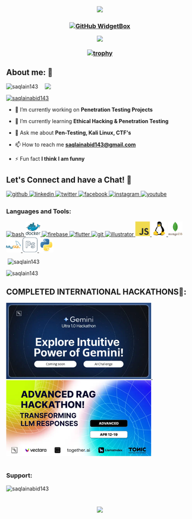 <h3 align="center">
  
![](https://capsule-render.vercel.app/api?type=waving&color=gradient&text=Python%20Developer🏅&height=100&animation=twinkling&section=header)

</h3>
  
<h3 align="center">
  
[![GitHub WidgetBox](https://github-widgetbox.vercel.app/api/profile?username=Saqlain143&data=followers,repositories,stars,commits&theme=nautilus)](https://github.com/Jurredr/github-widgetbox)

<p align="center">
    <a href="https://github.com/arhamansari11"> 
  <img src="https://readme-typing-svg.demolab.com/?lines=I%20am%20Programmer%20⚡️;I%20am%20a%20Python%20Developer%20🐍;Love%20to%20code%20❤️;Always%20learning%20new%20things&font=Fira%20Code&center=true&width=440&height=45&color=FF6400&vCenter=true&size=20&pause=300">
    </a>
</p>

[![trophy](https://github-profile-trophy.vercel.app/?username=Saqlain143&theme=juicyfresh&no-frame=true&row=1&&margin-w=20&no-bg=true)](https://github-profile-trophy.vercel.app/?username=Saqlain143&theme=juicyfresh&no-frame=true&row=1&&margin-w=20&no-bg=true)

## About me: 🚀
<img src="https://mir-s3-cdn-cf.behance.net/project_modules/max_1200/06f21a161921919.63cd7887d0a70.gif" align="right" width= "400" />

<p align="left"> <img src="https://komarev.com/ghpvc/?username=saqlain143&label=Profile%20views&color=0e75b6&style=flat" alt="saqlain143" /> </p>

<p align="left"> <a href="https://twitter.com/saqlainabid143" target="blank"><img src="https://img.shields.io/twitter/follow/saqlainabid143?logo=twitter&style=for-the-badge" alt="saqlainabid143" /></a> </p>

- 🔭 I’m currently working on **Penetration Testing Projects**

- 🌱 I’m currently learning **Ethical Hacking & Penetration Testing**

- 💬 Ask me about **Pen-Testing, Kali Linux, CTF's**

- 📫 How to reach me **saqlainabid143@gmail.com**

- ⚡ Fun fact **I think I am funny**

## Let's Connect and have a Chat! 💬 
<a href="https://github.com/Saqlain143" target="_blank">
<img src=https://img.shields.io/badge/github-%2324292e.svg?&style=for-the-badge&logo=github&logoColor=white alt=github style="margin-bottom: 5px;" />
</a>
<a href="https://linkedin.com/in/saqlainabid143" target="_blank">
<img src=https://img.shields.io/badge/linkedin-%231E77B5.svg?&style=for-the-badge&logo=linkedin&logoColor=white alt=linkedin style="margin-bottom: 5px;" />
</a>
<a href="https://twitter.com/saqlainabid143" target="_blank">
<img src=https://img.shields.io/badge/twitter-%2300acee.svg?&style=for-the-badge&logo=twitter&logoColor=white alt=twitter style="margin-bottom: 5px;" />
</a>
<a href="https://www.facebook.com/saqlainabid143" target="_blank">
<img src=https://img.shields.io/badge/facebook-%232E87FB.svg?&style=for-the-badge&logo=facebook&logoColor=white alt=facebook style="margin-bottom: 5px;" />
</a>
<a href="https://instagram.com/saqlainabid143" target="_blank">
<img src=https://img.shields.io/badge/instagram-%23000000.svg?&style=for-the-badge&logo=instagram&logoColor=white alt=instagram style="margin-bottom: 5px;" />
</a>
<a href="https://www.youtube.com/user/saqlainabid143" target="_blank">
<img src=https://img.shields.io/badge/youtube-%23EE4831.svg?&style=for-the-badge&logo=youtube&logoColor=white alt=youtube style="margin-bottom: 5px;" />
</a>  
  

<br/>  

<h3 align="left">Languages and Tools:</h3>
<p align="left"> <a href="https://www.gnu.org/software/bash/" target="_blank" rel="noreferrer"> <img src="https://www.vectorlogo.zone/logos/gnu_bash/gnu_bash-icon.svg" alt="bash" width="40" height="40"/> </a> <a href="https://www.docker.com/" target="_blank" rel="noreferrer"> <img src="https://raw.githubusercontent.com/devicons/devicon/master/icons/docker/docker-original-wordmark.svg" alt="docker" width="40" height="40"/> </a> <a href="https://firebase.google.com/" target="_blank" rel="noreferrer"> <img src="https://www.vectorlogo.zone/logos/firebase/firebase-icon.svg" alt="firebase" width="40" height="40"/> </a> <a href="https://flutter.dev" target="_blank" rel="noreferrer"> <img src="https://www.vectorlogo.zone/logos/flutterio/flutterio-icon.svg" alt="flutter" width="40" height="40"/> </a> <a href="https://git-scm.com/" target="_blank" rel="noreferrer"> <img src="https://www.vectorlogo.zone/logos/git-scm/git-scm-icon.svg" alt="git" width="40" height="40"/> </a> <a href="https://www.adobe.com/in/products/illustrator.html" target="_blank" rel="noreferrer"> <img src="https://www.vectorlogo.zone/logos/adobe_illustrator/adobe_illustrator-icon.svg" alt="illustrator" width="40" height="40"/> </a> <a href="https://developer.mozilla.org/en-US/docs/Web/JavaScript" target="_blank" rel="noreferrer"> <img src="https://raw.githubusercontent.com/devicons/devicon/master/icons/javascript/javascript-original.svg" alt="javascript" width="40" height="40"/> </a> <a href="https://www.linux.org/" target="_blank" rel="noreferrer"> <img src="https://raw.githubusercontent.com/devicons/devicon/master/icons/linux/linux-original.svg" alt="linux" width="40" height="40"/> </a> <a href="https://www.mongodb.com/" target="_blank" rel="noreferrer"> <img src="https://raw.githubusercontent.com/devicons/devicon/master/icons/mongodb/mongodb-original-wordmark.svg" alt="mongodb" width="40" height="40"/> </a> <a href="https://www.mysql.com/" target="_blank" rel="noreferrer"> <img src="https://raw.githubusercontent.com/devicons/devicon/master/icons/mysql/mysql-original-wordmark.svg" alt="mysql" width="40" height="40"/> </a> <a href="https://www.photoshop.com/en" target="_blank" rel="noreferrer"> <img src="https://raw.githubusercontent.com/devicons/devicon/master/icons/photoshop/photoshop-line.svg" alt="photoshop" width="40" height="40"/> </a> <a href="https://www.python.org" target="_blank" rel="noreferrer"> <img src="https://raw.githubusercontent.com/devicons/devicon/master/icons/python/python-original.svg" alt="python" width="40" height="40"/> </a> </p>

<p>&nbsp;<img align=“left” src="https://github-readme-stats.vercel.app/api?username=saqlain143&show_icons=true&locale=en" alt="saqlain143" /></p>

<p><img align=“right” src="https://github-readme-streak-stats.herokuapp.com/?user=saqlain143&" alt="saqlain143" /></p>

## COMPLETED INTERNATIONAL HACKATHONS🥇:

<p float="left">
 <a href="https://lablab.ai/event/gemini-ultra-hackathon/labgurus/efa-event-feedback-assistant">
    <img src="https://raw.githubusercontent.com/arhamansari11/arhamansari11/main/undefined_imageLink_of20k0306.webp" width="390">
  </a>
    &nbsp; &nbsp;
   <a href="https://lablab.ai/event/advanced-rag-hackathon/social-assistant/equacare">
     <img src="https://raw.githubusercontent.com/arhamansari11/arhamansari11/main/undefined_imageLink_0wape0zy6.webp" width="390">
  </a>
</p>

#

<h3 align="left">Support:</h3>
<p><a href="https://www.buymeacoffee.com/saqlainabid143"> <img align="left" src="https://cdn.buymeacoffee.com/buttons/v2/default-yellow.png" height="50" width="210" alt="saqlainabid143" /></a></p><br><br>

<h3 align="center">
  
![](https://capsule-render.vercel.app/api?type=waving&color=gradient&height=100&section=footer)

</h3>
